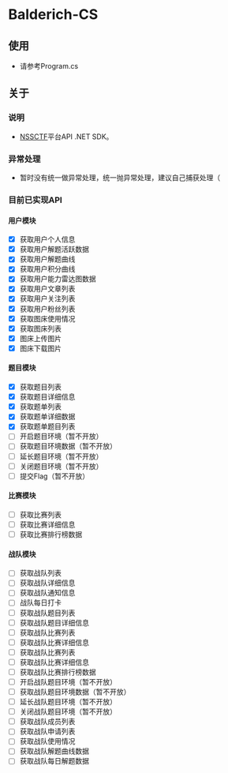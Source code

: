 # Balderich-CS

## 使用

- 请参考Program.cs

## 关于

### 说明

- [NSSCTF](https://www.nssctf.cn/)平台API .NET SDK。

### 异常处理

- 暂时没有统一做异常处理，统一抛异常处理，建议自己捕获处理（

### 目前已实现API

#### 用户模块

- [x] 获取用户个人信息
- [x] 获取用户解题活跃数据
- [x] 获取用户解题曲线
- [x] 获取用户积分曲线
- [x] 获取用户能力雷达图数据
- [x] 获取用户文章列表
- [x] 获取用户关注列表
- [x] 获取用户粉丝列表
- [x] 获取图床使用情况
- [x] 获取图床列表
- [x] 图床上传图片
- [x] 图床下载图片

#### 题目模块

- [x] 获取题目列表
- [x] 获取题目详细信息
- [x] 获取题单列表
- [x] 获取题单详细数据
- [x] 获取题单题目列表
- [ ] 开启题目环境（暂不开放）
- [ ] 获取题目环境数据（暂不开放）
- [ ] 延长题目环境（暂不开放）
- [ ] 关闭题目环境（暂不开放）
- [ ] 提交Flag（暂不开放）

#### 比赛模块

- [ ] 获取比赛列表
- [ ] 获取比赛详细信息
- [ ] 获取比赛排行榜数据

#### 战队模块

- [ ] 获取战队列表
- [ ] 获取战队详细信息
- [ ] 获取战队通知信息
- [ ] 战队每日打卡
- [ ] 获取战队题目列表
- [ ] 获取战队题目详细信息
- [ ] 获取战队比赛列表
- [ ] 获取战队比赛详细信息
- [ ] 获取战队比赛列表
- [ ] 获取战队比赛详细信息
- [ ] 获取战队比赛排行榜数据
- [ ] 开启战队题目环境（暂不开放）
- [ ] 获取战队题目环境数据（暂不开放）
- [ ] 延长战队题目环境（暂不开放）
- [ ] 关闭战队题目环境（暂不开放）
- [ ] 获取战队成员列表
- [ ] 获取战队申请列表
- [ ] 获取战队使用情况
- [ ] 获取战队解题曲线数据
- [ ] 获取战队每日解题数据